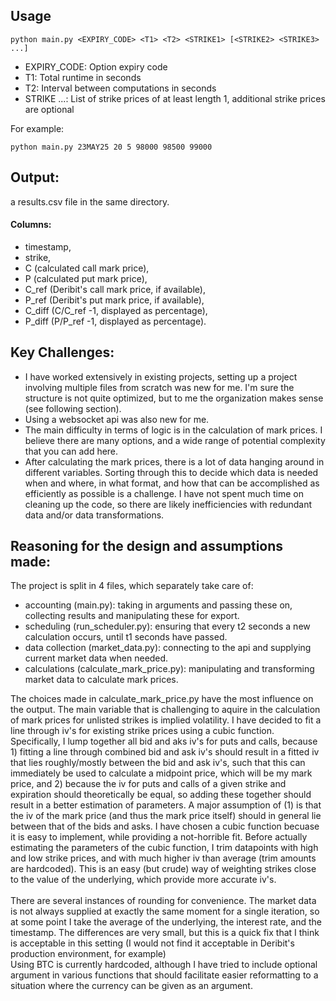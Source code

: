 ## Usage
```shell
python main.py <EXPIRY_CODE> <T1> <T2> <STRIKE1> [<STRIKE2> <STRIKE3> ...]
```
- EXPIRY_CODE: Option expiry code
- T1: Total runtime in seconds
- T2: Interval between computations in seconds
- STRIKE ...: List of strike prices of at least length 1, additional strike prices are optional

For example: 
```shell
python main.py 23MAY25 20 5 98000 98500 99000
```
## Output: 
a results.csv file in the same directory. <br>
#### Columns:  
- timestamp,<br> 
- strike, <br>
- C (calculated call mark price),<br> 
- P (calculated put mark price), <br>
- C_ref (Deribit's call mark price, if available), <br>
- P_ref (Deribit's put mark price, if available),<br>
- C_diff (C/C_ref -1, displayed as percentage),<br>
- P_diff (P/P_ref -1, displayed as percentage).

## Key Challenges:
 - I have worked extensively in existing projects, setting up a project involving multiple files from scratch was new for me. I'm sure the structure is not quite optimized, but to me the organization makes sense (see following section).
 - Using a websocket api was also new for me.
 - The main difficulty in terms of logic is in the calculation of mark prices. I believe there are many options, and a wide range of potential complexity that you can add here.
 - After calculating the mark prices, there is a lot of data hanging around in different variables. Sorting through this to decide which data is needed when and where, in what format, and how that can be accomplished as efficiently as possible is a challenge. I have not spent much time on cleaning up the code, so there are likely inefficiencies with redundant data and/or data transformations.

## Reasoning for the design and assumptions made:
The project is split in 4 files, which separately take care of:
- accounting (main.py): taking in arguments and passing these on, collecting results and manipulating these for export.
- scheduling (run_scheduler.py): ensuring that every t2 seconds a new calculation occurs, until t1 seconds have passed. 
- data collection (market_data.py): connecting to the api and supplying current market data when needed.
- calculations (calculate_mark_price.py): manipulating and transforming market data to calculate mark prices.

The choices made in calculate_mark_price.py have the most influence on the output. The main variable that is challenging to aquire in the calculation of mark prices for unlisted strikes is implied volatility. I have decided to fit a line through iv's for existing strike prices using a cubic function. Specifically, I lump together all bid and aks iv's for puts and calls, because 1) fitting a line through combined bid and ask iv's should result in a fitted iv that lies roughly/mostly between the bid and ask iv's, such that this can immediately be used to calculate a midpoint price, which will be my mark price, and 2) because the iv for puts and calls of a given strike and expiration should theoretically be equal, so adding these together should result in a better estimation of parameters. A major assumption of (1) is that the iv of the mark price (and thus the mark price itself) should in general lie between that of the bids and asks. I have chosen a cubic function becuase it is easy to implement, while providing a not-horrible fit. Before actually estimating the parameters of the cubic function, I trim datapoints with high and low strike prices, and with much higher iv than average (trim amounts are hardcoded). This is an easy (but crude) way of weighting strikes close to the value of the underlying, which provide more accurate iv's. <br>
<br>
There are several instances of rounding for convenience. The market data is not always supplied at exactly the same moment for a single iteration, so at some point I take the average of the underlying, the interest rate, and the timestamp. The differences are very small, but this is a quick fix that I think is acceptable in this setting (I would not find it acceptable in Deribit's production environment, for example) <br>
Using BTC is currently hardcoded, although I have tried to include optional argument in various functions that should facilitate easier reformatting to a situation where the currency can be given as an argument. 
